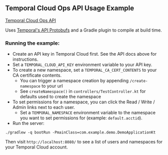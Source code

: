 ## Temporal Cloud Ops API Usage Example

[Temporal Cloud Ops API](https://docs.temporal.io/ops)

Uses [Temporal's API Protobufs](https://github.com/temporalio/api-cloud) and a Gradle plugin to compile at build time.

### Running the example:

* Create an API key in Temporal Cloud first. See the API docs above for instructions.
* Set a `TEMPORAL_CLOUD_API_KEY` environment variable to your API key.
* To create a new namespace, set a `TEMPORAL_CA_CERT_CONTENTS` to your CA certificate contents.
  * You can trigger a namespace creation by appending `/create-namespace` to your url
  * See `createNamespace()` in `controllers/TestController.kt` for defaults used to create the namespace
* To set permissions for a namespace, you can click the Read / Write / Admin links next to each user.
  * Set a `TEMPORAL_NAMESPACE` environment variable to the namespace you want to set permissions for (example: `default.acctid`).
* Run the server:
```
./gradlew -q bootRun -PmainClass=com.example.demo.DemoApplicationKt
```

Then visit `http://localhost:8080/` to see a list of users and namespaces for your Temporal Cloud account.